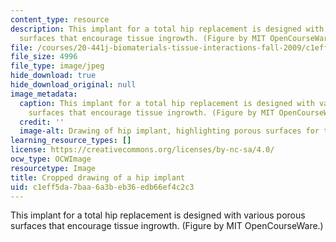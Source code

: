 ```yaml
---
content_type: resource
description: This implant for a total hip replacement is designed with various porous
  surfaces that encourage tissue ingrowth. (Figure by MIT OpenCourseWare.)
file: /courses/20-441j-biomaterials-tissue-interactions-fall-2009/c1eff5da7baa6a3beb36edb66ef4c2c3_20-441jf09-th.jpg
file_size: 4996
file_type: image/jpeg
hide_download: true
hide_download_original: null
image_metadata:
  caption: This implant for a total hip replacement is designed with various porous
    surfaces that encourage tissue ingrowth. (Figure by MIT OpenCourseWare.)
  credit: ''
  image-alt: Drawing of hip implant, highlighting porous surfaces for tissue ingrowth.
learning_resource_types: []
license: https://creativecommons.org/licenses/by-nc-sa/4.0/
ocw_type: OCWImage
resourcetype: Image
title: Cropped drawing of a hip implant
uid: c1eff5da-7baa-6a3b-eb36-edb66ef4c2c3
---
```

This implant for a total hip replacement is designed with various porous surfaces that encourage tissue ingrowth. (Figure by MIT OpenCourseWare.)